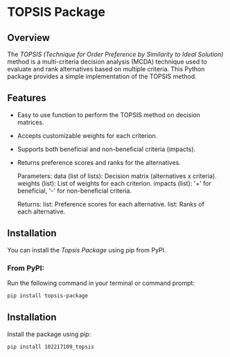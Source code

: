 
# TOPSIS Package



## Overview

The *TOPSIS (Technique for Order Preference by Similarity to Ideal Solution)* method is a multi-criteria decision analysis (MCDA) technique used to evaluate and rank alternatives based on multiple criteria. This Python package provides a simple implementation of the TOPSIS method.

## Features

- Easy to use function to perform the TOPSIS method on decision matrices.
- Accepts customizable weights for each criterion.
- Supports both beneficial and non-beneficial criteria (impacts).
- Returns preference scores and ranks for the alternatives.

    Parameters:
        data (list of lists): Decision matrix (alternatives x criteria).
        weights (list): List of weights for each criterion.
        impacts (list): '+' for beneficial, '-' for non-beneficial criteria.

    Returns:
        list: Preference scores for each alternative.
        list: Ranks of each alternative.

## Installation

You can install the *Topsis Package* using pip from PyPI.

### From PyPI:

Run the following command in your terminal or command prompt:

```bash
pip install topsis-package  
```

## Installation  
Install the package using pip:  
```bash
pip install 102217109_topsis
```
